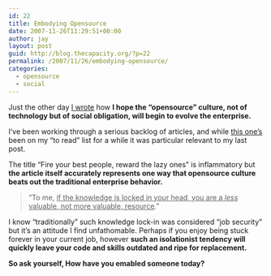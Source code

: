 ```yaml
---
id: 22
title: Embodying Opensource
date: 2007-11-26T11:29:51+00:00
author: jay
layout: post
guid: http://blog.thecapacity.org/?p=22
permalink: /2007/11/26/embodying-opensource/
categories:
  - opensource
  - social
---
```

Just the other day [I wrote](http://blog.thecapacity.org/?p=21 "Step by Step") how **I hope the “opensource” culture, not of technology but of social obligation, will begin to evolve the enterprise.**

I’ve been working through a serious backlog of articles, and while [this one’s](http://www.testearly.com/2007/08/17/fire-your-best-peoplereward-the-lazy-ones/ "Fire the lazy ones") been on my “to read” list for a while it was particular relevant to my last post.

The title “Fire your best people, reward the lazy ones” is inflammatory but **the article itself accurately represents one way that opensource culture beats out the traditional enterprise behavior.**

> “To me, <u>if the knowledge is locked in your head, you are a _less_ valuable, not more valuable, resource</u>.”

I know “traditionally” such knowledge lock-in was considered “job security” but it’s an attitude I find unfathomable. Perhaps if you enjoy being stuck forever in your current job, however **such an isolationist tendency will quickly leave your code and skills outdated and ripe for replacement.**

**So ask yourself, How have you emabled someone today?**


